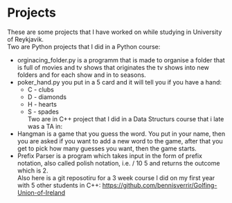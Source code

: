 # Projects
These are some projects that I have worked on while studying in University of Reykjavik.   
Two are Python projects that I did in a Python course:   
* orginacing_folder.py is a programm that is made to organise a folder that is full of movies and tv shows that originates the tv shows into new folders and for each show and in to seasons.
* poker_hand.py you put in a 5 card and it will tell you if you have a hand:
  - C - clubs
  - D - diamonds
  - H - hearts
  - S - spades  
Two are in C++ project that I did in a Data Structurs course that i late was a TA in:
* Hangman is a game that you guess the word. You put in your name, then you are asked if you want to add a new word to the game, after that you get to pick how many guesses you want, then the game starts.
* Prefix Parser is a program which takes input in the form of prefix notation, also called polish notation, i.e. / 10 5 and returns the outcome which is 2.  
Also here is a git reposotiru for a 3 week course I did on my first year with 5 other students in C++: https://github.com/bennisverrir/Golfing-Union-of-Ireland

